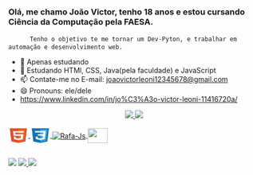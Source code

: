 ###       Olá, me chamo João Victor, tenho 18 anos e estou cursando Ciência da Computação pela FAESA. 
          Tenho o objetivo te me tornar um Dev-Pyton, e trabalhar em automação e desenvolvimento web.

-    🔭 Apenas estudando
-   🌱 Estudando HTMl, CSS, Java(pela faculdade) e JavaScript
-   📫 Contate-me no E-mail: joaovictorleoni12345678@gmail.com
-   😄 Pronouns: ele/dele
-    https://www.linkedin.com/in/jo%C3%A3o-victor-leoni-11416720a/
  
<div align="center">
  <a href="https://github.com/XxJoaoVictorLeonixX">
  <img height="180em" src="https://github-readme-stats.vercel.app/api?username=XxJoaoVictorLeonixX&show_icons=true&theme=dracula&include_all_commits=true&count_private=true"/>
  <img height="180em" src="https://github-readme-stats.vercel.app/api/top-langs/?username=XxJoaoVictorLeonixX&layout=compact&langs_count=7&theme=dracula"/>
</div>

<div style="display: inline_block"><br>
  <img align="center" alt="Rafa-HTML" height="30" width="40" src="https://raw.githubusercontent.com/devicons/devicon/master/icons/html5/html5-original.svg">
  <img align="center" alt="Rafa-CSS" height="30" width="40" src="https://raw.githubusercontent.com/devicons/devicon/master/icons/css3/css3-original.svg">
  <img align="center" alt="Rafa-Js" height="30" width="40" src="https://cdn.jsdelivr.net/gh/devicons/devicon/icons/java/java-original.svg">
  <img align="center" height="30" width="40" src="https://cdn.jsdelivr.net/gh/devicons/devicon/icons/javascript/javascript-original.svg" />
          
          
 
            
            
          
</div>
  
  ##
 <div>
   <a href="https://www.instagram.com/joao.v_leoni/" target="_blank"><img src="https://img.shields.io/badge/-Instagram-%23E4405F?style=for-the-badge&logo=instagram&logoColor=white" target="_blank"></a>
    <a href = "joaovictorleoni12345678@gmail.com"><img src="https://img.shields.io/badge/-Gmail-%23333?style=for-the-badge&logo=gmail&logoColor=white" target="_blank">       </a>
    <a href="https://www.linkedin.com/in/joão-victor-leoni-11416720a/" target="_blank"><img src="https://img.shields.io/badge/-LinkedIn-%230077B5?style=for-the-badge&logo=linkedin&logoColor=white" target="_blank"></a> 
 </div>
 
 
